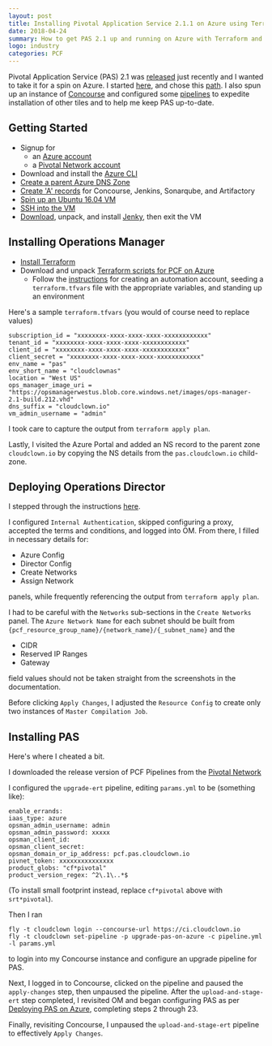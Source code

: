 ```yaml
---
layout: post
title: Installing Pivotal Application Service 2.1.1 on Azure using Terraform and Concourse
date: 2018-04-24
summary: How to get PAS 2.1 up and running on Azure with Terraform and Concourse and keep it up to date
logo: industry
categories: PCF
---
```


Pivotal Application Service (PAS) 2.1 was [released](https://content.pivotal.io/slides/pivotal-cloud-foundry-2-1-making-transformation-real-webinar) just recently and I wanted to take it for a spin on Azure.  I started [here](https://docs.pivotal.io/pivotalcf/2-1/customizing/azure.html), and chose this [path](https://docs.pivotal.io/pivotalcf/2-1/customizing/azure-terraform.html).  I also spun up an instance of [Concourse](https://concourse-ci.org) and configured some [pipelines](https://github.com/pivotal-cf/pcf-pipelines) to  expedite installation of other tiles and to help me keep PAS up-to-date.


## Getting Started

* Signup for 
    * an [Azure account](https://signup.azure.com/signup)
    * a [Pivotal Network account](https://account.run.pivotal.io/z/uaa/sign-up)
* Download and install the [Azure CLI](https://docs.microsoft.com/en-us/cli/azure/install-azure-cli?view=azure-cli-latest)
* [Create a parent Azure DNS Zone](https://docs.microsoft.com/en-us/azure/dns/dns-getstarted-portal#create-a-dns-zone)
* [Create 'A' records](https://docs.microsoft.com/en-us/azure/dns/dns-getstarted-portal#create-a-dns-record) for Concourse, Jenkins, Sonarqube, and Artifactory
* [Spin up an Ubuntu 16.04 VM](https://docs.microsoft.com/en-us/azure/virtual-machines/linux/quick-create-portal)
* [SSH into the VM](https://docs.microsoft.com/en-us/azure/virtual-machines/linux/quick-create-portal#connect-to-virtual-machine)
* [Download](https://github.com/fastnsilver/jenky/archive/master.zip), unpack, and install [Jenky](https://github.com/fastnsilver/jenky/tree/master/compose), then exit the VM


## Installing Operations Manager

* [Install Terraform](https://www.terraform.io/downloads.html)
* Download and unpack [Terraform scripts for PCF on Azure](https://github.com/pivotal-cf/terraforming-azure/archive/v0.11.0.zip)
    * Follow the [instructions](https://github.com/pivotal-cf/terraforming-azure#how-does-one-use-this) for creating an automation account, seeding a `terraform.tfvars` file with the appropriate variables, and standing up an environment

Here's a sample `terraform.tfvars` (you would of course need to replace values)

```
subscription_id = "xxxxxxxx-xxxx-xxxx-xxxx-xxxxxxxxxxxx"
tenant_id = "xxxxxxxx-xxxx-xxxx-xxxx-xxxxxxxxxxxx"
client_id = "xxxxxxxx-xxxx-xxxx-xxxx-xxxxxxxxxxxx"
client_secret = "xxxxxxxx-xxxx-xxxx-xxxx-xxxxxxxxxxxx"
env_name = "pas"
env_short_name = "cloudclownas"
location = "West US"
ops_manager_image_uri = "https://opsmanagerwestus.blob.core.windows.net/images/ops-manager-2.1-build.212.vhd"
dns_suffix = "cloudclown.io"
vm_admin_username = "admin"
```

I took care to capture the output from `terraform apply plan`.

Lastly, I visited the Azure Portal and added an NS record to the parent zone `cloudclown.io` by copying the NS details from the `pas.cloudclown.io` child-zone.


## Deploying Operations Director

I stepped through the instructions [here](https://docs.pivotal.io/pivotalcf/2-1/customizing/azure-om-config-terraform.html).

I configured `Internal Authentication`, skipped configuring a proxy, accepted the terms and conditions, and logged into OM.  From there, I filled in necessary details for:

* Azure Config
* Director Config
* Create Networks 
* Assign Network

panels, while frequently referencing the output from `terraform apply plan`. 

I had to be careful with the `Networks` sub-sections in the `Create Networks` panel.  The `Azure Network Name` for each subnet should be built from `{pcf_resource_group_name}/{network_name}/{_subnet_name}` and the 

* CIDR
* Reserved IP Ranges
* Gateway 

field values should not be taken straight from the screenshots in the documentation.

Before clicking `Apply Changes`, I adjusted the `Resource Config` to create only two instances of `Master Compilation Job`.


## Installing PAS

Here's where I cheated a bit.  

I downloaded the release version of PCF Pipelines from the [Pivotal Network](https://network.pivotal.io/products/pcf-automation/)

I configured the `upgrade-ert` pipeline, editing `params.yml` to be (something like):

```
enable_errands: 
iaas_type: azure
opsman_admin_username: admin
opsman_admin_password: xxxxx
opsman_client_id: 
opsman_client_secret: 
opsman_domain_or_ip_address: pcf.pas.cloudclown.io
pivnet_token: xxxxxxxxxxxxxxx
product_globs: "cf*pivotal"
product_version_regex: ^2\.1\..*$
```

(To install small footprint instead, replace `cf*pivotal` above with `srt*pivotal`).

Then I ran 

```
fly -t cloudclown login --concourse-url https://ci.cloudclown.io
fly -t cloudclown set-pipeline -p upgrade-pas-on-azure -c pipeline.yml -l params.yml
```

to login into my Concourse instance and configure an upgrade pipeline for PAS.  

Next, I logged in to Concourse, clicked on the pipeline and paused the `apply-changes` step, then unpaused the pipeline.  After the `upload-and-stage-ert` step completed, I revisited OM and began configuring PAS as per [Deploying PAS on Azure](https://docs.pivotal.io/pivotalcf/2-0/customizing/azure-er-config.html#assign-networks), completing steps 2 through 23.  

Finally, revisiting Concourse, I unpaused the `upload-and-stage-ert` pipeline to effectively `Apply Changes`.